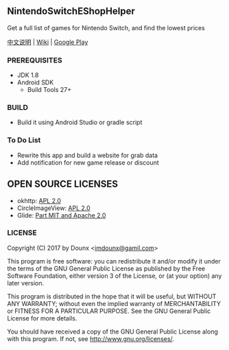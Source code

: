 ## NintendoSwitchEShopHelper

Get a full list of games for Nintendo Switch, and find the lowest prices

[中文说明](https://github.com/Dounx/NintendoEShopHelper/blob/master/docs/README-zh.md) | [Wiki](https://github.com/Dounx/NintendoSwitchEShopHelper/wiki/API-Introduction) | [Google Play](https://play.google.com/store/apps/details?id=me.dounx.nintendoeshophelper)

### PREREQUISITES

* JDK 1.8
* Android SDK
  - Build Tools 27+

### BUILD

* Build it using Android Studio or gradle script

### To Do List

* Rewrite this app and build a website for grab data
* Add notification for new game release or discount

## OPEN SOURCE LICENSES

<ul>
    <li>okhttp: <a href="https://github.com/square/okhttp/blob/master/LICENSE.txt">APL 2.0</a></li>
    <li>CircleImageView: <a href="https://github.com/hdodenhof/CircleImageView/blob/master/LICENSE.txt">APL 2.0</a></li>
    <li>Glide: <a href="https://github.com/bumptech/glide/blob/master/LICENSE">Part MIT and Apache 2.0</a></li>
</ul>

### LICENSE

Copyright (C) 2017 by Dounx <<imdounx@gamil.com>>  

This program is free software: you can redistribute it and/or modify
it under the terms of the GNU General Public License as published by
the Free Software Foundation, either version 3 of the License, or
(at your option) any later version.

This program is distributed in the hope that it will be useful,
but WITHOUT ANY WARRANTY; without even the implied warranty of
MERCHANTABILITY or FITNESS FOR A PARTICULAR PURPOSE.  See the
GNU General Public License for more details.

You should have received a copy of the GNU General Public License
along with this program. If not, see <http://www.gnu.org/licenses/>.
